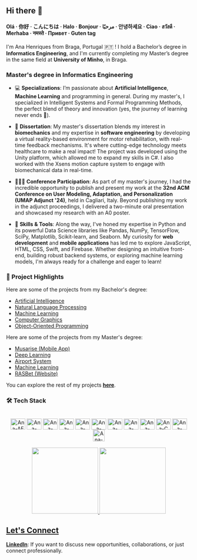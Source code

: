 ## Hi there 👋
#### Olá · 你好 · こんにちは · Halo · Bonjour · مرحبًا · 안녕하세요 · Ciao · สวัสดี · Merhaba · नमस्ते · Привет · Guten tag

I'm Ana Henriques from Braga, Portugal 🇵🇹 ! I hold a Bachelor’s degree in <b>Informatics Engineering</b>, and I'm currently completing my Master’s degree in the same field at <b>University of Minho</b>, in Braga.

### Master's degree in Informatics Engineering

- 💻 <b>Specializations</b>: I’m passionate about <b>Artificial Intelligence</b>, <b>Machine Learning</b> and programming in general. During my master's, I specialized in Intelligent Systems and Formal Programming Methods, the perfect blend of theory and innovation (yes, the journey of learning never ends 🚀).

- 🔬 <b>Dissertation</b>: My master's dissertation blends my interest in <b>biomechanics</b> and my expertise in <b>software engineering</b> by developing a virtual reality-based environment for motor rehabilitation, with real-time feedback mechanisms. It's where cutting-edge technology meets healthcare to make a real impact! The project was developed using the Unity platform, which allowed me to expand my skills in C#. I also worked with the Xsens motion capture system to engage with biomechanical data in real-time.

- 👩🏻‍🏫 <b>Conference Participation</b>: As part of my master's journey, I had the incredible opportunity to publish and present my work at the <b>32nd ACM Conference on User Modeling, Adaptation, and Personalization (UMAP Adjunct '24)</b>, held in Cagliari, Italy. Beyond publishing my work in the adjunct proceedings, I delivered a two-minute oral presentation and showcased my research with an A0 poster.

- 🔧 <b>Skills & Tools</b>: Along the way, I've honed my expertise in Python and its powerful Data Science libraries like Pandas, NumPy, TensorFlow, SciPy, Matplotlib, Scikit-learn, and Seaborn. My curiosity for <b>web development</b> and <b>mobile applications</b> has led me to explore JavaScript, HTML, CSS, Swift, and Firebase. Whether designing an intuitive front-end, building robust backend systems, or exploring machine learning models, I'm always ready for a challenge and eager to learn! 

### 🔗 Project Highlights

Here are some of the projects from my Bachelor's degree:

- [Artificial Intelligence](https://github.com/sailoring-rgb/projetoIA)
- [Natural Language Processing](https://github.com/sailoring-rgb/projetosPL)
- [Machine Learning](https://github.com/sailoring-rgb/projetoADI)
- [Computer Graphics](https://github.com/sailoring-rgb/projetoCG)
- [Object-Oriented Programming](https://github.com/sailoring-rgb/projetoDSS)

Here are some of the projects from my Master's degree:

- [Musarise (Mobile App)](https://github.com/sailoring-rgb/Musarise)
- [Deep Learning](https://github.com/sailoring-rgb/Music-Learning)
- [Airport System](https://github.com/parola05/Airport-System)
- [Machine Learning](https://github.com/sailoring-rgb/projetoDAA)
- [RASBet (Website)](https://github.com/sailoring-rgb/projetoRAS)

You can explore the rest of my projects [**here**](https://github.com/sailoring-rgb/PROJECTS).

<!--div style="border: none">
  <table style="border-collapse: collapse;">
    <tr style="border: none !important;padding: 5px;">
    <th style="border: none !important;padding: 5px;text-align:left;padding-left:10px;" align="left">
        <img src="https://user-images.githubusercontent.com/62114404/229944605-c6bbf0fa-93f9-4a23-967b-e90a245f0abb.gif" width="200" height="200">
    </th>
      <td style="border: none !important; padding: 5px;" align="left" width="1000">
        <p>👩🏻‍💻 &nbsp bachelor's degree in informatics engineering</p>
        <p>📚 &nbsp master student in informatics engineering @ UMinho</p>
        <p>🇵🇹 &nbsp born and raised in braga, portugal</p>
        &nbsp&nbsp&nbsp
        <table>
            <tr>
              <th>My Bachelor Degree</th>
              <th>My Master Degree</th>
            </tr>
            <tr>
              <td><a href="https://github.com/sailoring-rgb/PROJECTS/tree/main/Licenciatura">PROJECTS</a></td>
              <td><a href="https://github.com/sailoring-rgb/PROJECTS/tree/main/Mestrado">PROJECTS</a></td>
            </tr>
            <tr>
              <td><a href="https://github.com/sailoring-rgb/NOTES/tree/main/Licenciatura">NOTES</a></td>
              <td><a href="https://github.com/sailoring-rgb/NOTES/tree/main/Mestrado">NOTES</a></td>
            </tr>
        </table>
      </th>
    </tr>
  </table>
</div-->

<!--div align="right" style="display: inline_block">
  <img align="center" alt="Ana-AE" height="30" width="40" src="https://cdn.jsdelivr.net/gh/devicons/devicon/icons/aftereffects/aftereffects-original.svg" />
  <img align="center" alt="Ana-Java" height="30" width="40" src="https://cdn.jsdelivr.net/gh/devicons/devicon/icons/java/java-original.svg" />
  <img align="center" alt="Ana-Python" height="30" width="40" src="https://cdn.jsdelivr.net/gh/devicons/devicon/icons/python/python-original.svg" />
  <img align="center" alt="Ana-Swift" height="30" width="40" src="https://cdn.jsdelivr.net/gh/devicons/devicon/icons/swift/swift-original.svg" />
  <img align="center" alt="Ana-JavaScript" height="30" width="40" src="https://cdn.jsdelivr.net/gh/devicons/devicon/icons/javascript/javascript-original.svg" />
  <img align="center" alt="Ana-HTML" height="30" width="40" src="https://cdn.jsdelivr.net/gh/devicons/devicon/icons/html5/html5-original.svg" />
</div--> 

### 🛠️ Tech Stack

<br/>
<div align="center" style="display: inline_block">
  <img align="center" alt="Ana-AE" height="30" width="40" src="https://cdn.jsdelivr.net/gh/devicons/devicon/icons/aftereffects/aftereffects-original.svg" />
  <img align="center" alt="Ana-Java" height="30" width="40" src="https://cdn.jsdelivr.net/gh/devicons/devicon/icons/java/java-original.svg" />
  <img align="center" alt="Ana-Python" height="30" width="40" src="https://cdn.jsdelivr.net/gh/devicons/devicon/icons/python/python-original.svg" />
  <img align="center" alt="Ana-Swift" height="30" width="40" src="https://cdn.jsdelivr.net/gh/devicons/devicon/icons/swift/swift-original.svg" />
  <img align="center" alt="Ana-JavaScript" height="30" width="40" src="https://cdn.jsdelivr.net/gh/devicons/devicon/icons/javascript/javascript-original.svg" />
  <img align="center" alt="Ana-HTML" height="30" width="40" src="https://cdn.jsdelivr.net/gh/devicons/devicon/icons/html5/html5-original.svg" />
  <img align="center" alt="Ana-CSS" height="30" width="40" src="https://cdn.jsdelivr.net/gh/devicons/devicon/icons/css3/css3-original.svg" />
  <img align="center" alt="Ana-Salesforce" height="30" width="40" src="https://cdn.jsdelivr.net/gh/devicons/devicon/icons/salesforce/salesforce-original.svg" />
  <img align="center" alt="Ana-Pandas" height="30" width="40" src="https://cdn.jsdelivr.net/gh/devicons/devicon/icons/pandas/pandas-original.svg" />
  <img align="center" alt="Ana-C" height="30" width="40" src="https://cdn.jsdelivr.net/gh/devicons/devicon/icons/c/c-original.svg" />
  <img align="center" alt="Ana-Haskell" height="30" width="40" src="https://cdn.jsdelivr.net/gh/devicons/devicon/icons/haskell/haskell-original.svg" />
  <img align="center" alt="Ana-Prolog" height="32" width="32" src="https://user-images.githubusercontent.com/62114404/226121165-dfa377e1-5b2c-4869-8a59-2531f6d369e9.png"/>
</div> 

<br/>
<div align="center">
  <a href="https://github.com/sailoring-rgb">
  <img height="180em" src="https://github-readme-stats.vercel.app/api?username=sailoring-rgb&show_icons=true&theme=onedark&include_all_commits=true&count_private=true"/>
  <img height="180em" src="https://github-readme-stats.vercel.app/api/top-langs/?username=sailoring-rgb&hide=Roff,jupyter%20notebook,C%2B%2B&layout=compact&langs_count=7&theme=onedark"/>
</div>

## Let's Connect

<b>[LinkedIn](https://www.linkedin.com/in/ana-henriques-824805113/)</b>: If you want to discuss new opportunities, collaborations, or just connect professionally.

  
<!--div> 
  ![Snake animation](https://github.com/sailoring-rgb/sailoring-rgb/blob/output/github-contribution-grid-snake.svg)
</div-->
